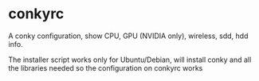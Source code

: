 # conkyrc
A conky configuration, show CPU, GPU (NVIDIA only), wireless, sdd, hdd info.

The installer script works only for Ubuntu/Debian, will install conky and all the libraries needed so the configuration on conkyrc works
